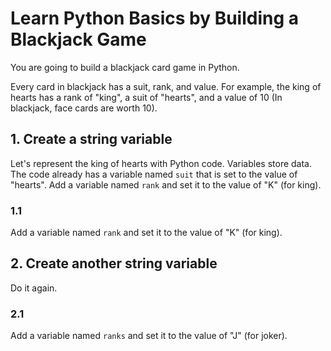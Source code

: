 # Learn Python Basics by Building a Blackjack Game

You are going to build a blackjack card game in Python.

Every card in blackjack has a suit, rank, and value. For example, the king of hearts has a rank of "king", a suit of "hearts", and a value of 10 (In blackjack, face cards are worth 10).

## 1. Create a string variable

Let's represent the king of hearts with Python code. Variables store data. The code already has a variable named `suit` that is set to the value of "hearts". Add a variable named `rank` and set it to the value of "K" (for king).

### 1.1

Add a variable named `rank` and set it to the value of "K" (for king).

## 2. Create another string variable

Do it again.

### 2.1

Add a variable named `ranks` and set it to the value of "J" (for joker).

